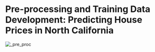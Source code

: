 
# Pre-processing and Training Data Development: Predicting House Prices in North California

![_pre_proc](https://user-images.githubusercontent.com/67468718/111041698-64b57200-83ee-11eb-96ff-b64c11a36c04.JPG)
